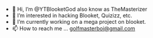 - 👋 Hi, I’m @YTBlooketGod also know as TheMasterizer
- 👀 I’m interested in hacking Blooket, Quizizz, etc.
- 🌱 I’m currently working on a mega project on blooket.
- 📫 How to reach me ...
      golfmasterboi@gmail.com

<!---
YTBlooketGod/YTBlooketGod is a ✨ special ✨ repository because its `README.md` (this file) appears on your GitHub profile.
You can click the Preview link to take a look at your changes.
--->
